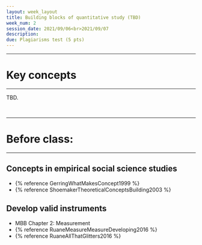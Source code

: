 ```yaml
---
layout: week_layout
title: Building blocks of quantitative study (TBD)
week_num: 2
session_date: 2021/09/06<br>2021/09/07
description:
due: Plagiarisms test (5 pts)
---
```


---
# Key concepts
---

TBD.

<br>

---
# Before class:
---

## Concepts in empirical social science studies

- {% reference GerringWhatMakesConcept1999 %}
- {% reference ShoemakerTheoreticalConceptsBuilding2003 %}

## Develop valid instruments

- MBB Chapter 2: Measurement
- {% reference RuaneMeasureMeasureDeveloping2016 %}
- {% reference RuaneAllThatGlitters2016 %}
